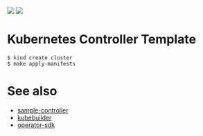 ![](https://github.com/supercaracal/kubernetes-controller-template/workflows/Test/badge.svg?branch=master)
![](https://github.com/supercaracal/kubernetes-controller-template/workflows/Release/badge.svg)

Kubernetes Controller Template
===============================================================================

```
$ kind create cluster
$ make apply-manifests
```

# See also
* [sample-controller](https://github.com/kubernetes/sample-controller)
* [kubebuilder](https://github.com/kubernetes-sigs/kubebuilder)
* [operator-sdk](https://github.com/operator-framework/operator-sdk)
